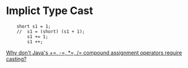 # Implict Type Cast

```
	short s1 = 1;
	//	s1 = (short) (s1 + 1);
		s1 += 1;
		s1 ++;
```

[Why don't Java's +=, -=, *=, /= compound assignment operators require casting?](https://stackoverflow.com/questions/8710619/why-dont-javas-compound-assignment-operators-require-casting)
